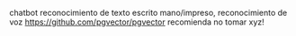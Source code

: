 chatbot
reconocimiento de texto escrito mano/impreso, reconocimiento de voz
https://github.com/pgvector/pgvector
recomienda no tomar xyz!
